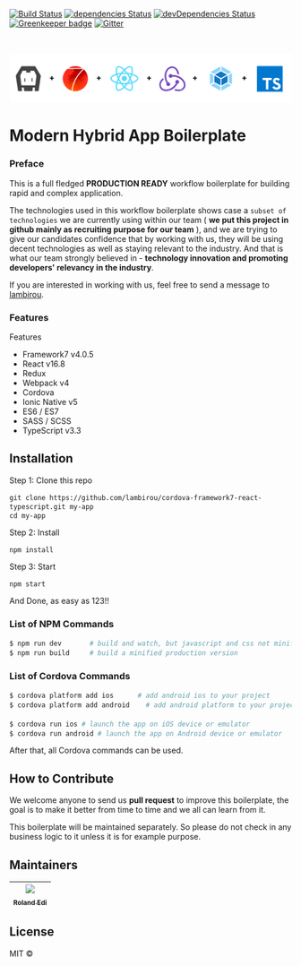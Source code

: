 [![Build Status](https://travis-ci.org/lambirou/cordova-framework7-react-typescript.svg?branch=master)](https://travis-ci.org/lambirou/cordova-framework7-react-typescript)
[![dependencies Status](https://david-dm.org/lambirou/cordova-framework7-react-typescript/status.svg)](https://david-dm.org/lambirou/cordova-framework7-react-typescript)
[![devDependencies Status](https://david-dm.org/lambirou/cordova-framework7-react-typescript/dev-status.svg)](https://david-dm.org/lambirou/cordova-framework7-react-typescript?type=dev) [![Greenkeeper badge](https://badges.greenkeeper.io/lambirou/cordova-framework7-react-typescript.svg)](https://greenkeeper.io/)
[![Gitter][chat-img]][chat]

[chat-img]: https://img.shields.io/badge/Chat-on_gitter-teal.svg
[chat]: https://gitter.im/lambirou-cordova-framework7-react-typescript/community?utm_source=share-link&utm_medium=link&utm_campaign=share-link

<br>

![template logo](banner-with-ts.png "template logo")

# Modern Hybrid App Boilerplate

### Preface

This is a full fledged **PRODUCTION READY** workflow boilerplate for building rapid and complex application.

The technologies used in this workflow boilerplate shows case a `subset of technologies` we are currently using within our team ( **we put this project in github mainly as recruiting purpose for our team** ), and we are trying to give our candidates confidence that by working with us, they will be using decent technologies as well as staying relevant to the industry. And that is what our team strongly believed in - **technology innovation and promoting developers' relevancy in the industry**.

If you are interested in working with us, feel free to send a message to [lambirou](https://www.twitter.com/lambirou).

### Features

Features

- Framework7 v4.0.5
- React v16.8
- Redux
- Webpack v4
- Cordova
- Ionic Native v5
- ES6 / ES7
- SASS / SCSS
- TypeScript v3.3

## Installation

Step 1: Clone this repo

```
git clone https://github.com/lambirou/cordova-framework7-react-typescript.git my-app
cd my-app
```

Step 2: Install

```
npm install
```

Step 3: Start

```
npm start
```

And Done, as easy as 123!!

### List of NPM Commands

```sh
$ npm run dev       # build and watch, but javascript and css not minified
$ npm run build     # build a minified production version
```

### List of Cordova Commands

```sh
$ cordova platform add ios      # add android ios to your project
$ cordova platform add android    # add android platform to your project

$ cordova run ios # launch the app on iOS device or emulator
$ cordova run android # launch the app on Android device or emulator
```

After that, all Cordova commands can be used.

## How to Contribute

We welcome anyone to send us **pull request** to improve this boilerplate, the goal is to make it better from time to time and we all can learn from it.

This boilerplate will be maintained separately. So please do not check in any business logic to it unless it is for example purpose.

## Maintainers

<!-- ALL-CONTRIBUTORS-LIST:START - Do not remove or modify this section -->

| [<img src="https://avatars3.githubusercontent.com/u/1428556?s=460&v=4" width="100px;"/><br /><sub><b>Roland Edi</b></sub>](https://github.com/lambirou)<br /> |
| :-----------------------------------------------------------------------------------------------------------------------------------------------------------: |


<!-- ALL-CONTRIBUTORS-LIST:END -->

## License

MIT ©
